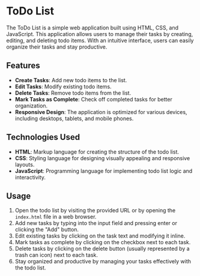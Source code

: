 # ToDo List

The ToDo List is a simple web application built using HTML, CSS, and JavaScript. This application allows users to manage their tasks by creating, editing, and deleting todo items. With an intuitive interface, users can easily organize their tasks and stay productive.

## Features

- **Create Tasks**: Add new todo items to the list.
- **Edit Tasks**: Modify existing todo items.
- **Delete Tasks**: Remove todo items from the list.
- **Mark Tasks as Complete**: Check off completed tasks for better organization.
- **Responsive Design**: The application is optimized for various devices, including desktops, tablets, and mobile phones.

## Technologies Used

- **HTML**: Markup language for creating the structure of the todo list.
- **CSS**: Styling language for designing visually appealing and responsive layouts.
- **JavaScript**: Programming language for implementing todo list logic and interactivity.

## Usage

1. Open the todo list by visiting the provided URL or by opening the `index.html` file in a web browser.
2. Add new tasks by typing into the input field and pressing enter or clicking the "Add" button.
3. Edit existing tasks by clicking on the task text and modifying it inline.
4. Mark tasks as complete by clicking on the checkbox next to each task.
5. Delete tasks by clicking on the delete button (usually represented by a trash can icon) next to each task.
6. Stay organized and productive by managing your tasks effectively with the todo list.
